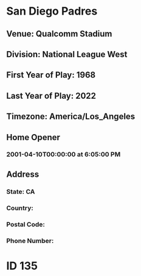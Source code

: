 # San Diego Padres
## Venue: Qualcomm Stadium
## Division: National League West
## First Year of Play: 1968
## Last Year of Play: 2022
## Timezone: America/Los_Angeles
## Home Opener
### 2001-04-10T00:00:00 at 6:05:00 PM
## Address
### 
### State: CA
### Country: 
### Postal Code: 
### Phone Number: 
# ID 135
